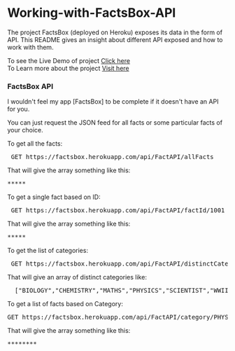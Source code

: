 # Working-with-FactsBox-API
The project FactsBox (deployed on Heroku) exposes its data in the form of API. This README gives an insight about different API exposed and how to work with them.

To see the Live Demo of project <a href="https://factsbox.herokuapp.com/" target="_blank">Click here</a> <br>
To Learn more about the project <a href="https://github.com/SumeetKumarBarua/FactsBox-Heroku-Edition" target="_blank">Visit here</a>
<br>
<h3><b>FactsBox API</b></h3>

I wouldn't feel my app [FactsBox] to be complete if it doesn't have an API for you.

You can just request the JSON feed for all facts or some particular facts of your choice.

To get all the facts:
<pre> GET https://factsbox.herokuapp.com/api/FactAPI/allFacts </pre>
That will give the array something like this: 
<pre>***** </pre> 

To get a single fact based on ID:
<pre> GET https://factsbox.herokuapp.com/api/FactAPI/factId/1001 </pre>
That will give the array something like this: 
<pre>***** </pre> 		

To get the list of categories:
<pre> GET https://factsbox.herokuapp.com/api/FactAPI/distinctCategory </pre>
That will give an array of distinct categories like:
<pre>  ["BIOLOGY","CHEMISTRY","MATHS","PHYSICS","SCIENTIST","WWII"] </pre> 


To get a list of facts based on Category:
<pre>GET https://factsbox.herokuapp.com/api/FactAPI/category/PHYSICS</pre>
That will give the array something like this:
<pre>********</pre>

